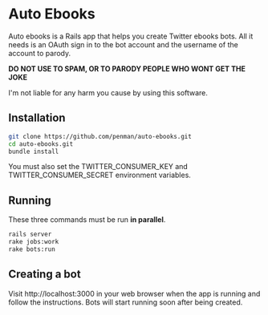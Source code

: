 # Auto Ebooks

Auto ebooks is a Rails app that helps you create Twitter ebooks bots. All it needs is an OAuth sign in to the bot account and the username of the account to parody.

**DO NOT USE TO SPAM, OR TO PARODY PEOPLE WHO WONT GET THE JOKE**

I'm not liable for any harm you cause by using this software.

## Installation

```sh
git clone https://github.com/penman/auto-ebooks.git
cd auto-ebooks.git
bundle install
```

You must also set the TWITTER_CONSUMER_KEY and TWITTER_CONSUMER_SECRET environment variables.

## Running

These three commands must be run **in parallel**.

```sh
rails server
rake jobs:work
rake bots:run
```

## Creating a bot

Visit http://localhost:3000 in your web browser when the app is running and follow the instructions. Bots will start running soon after being created.

